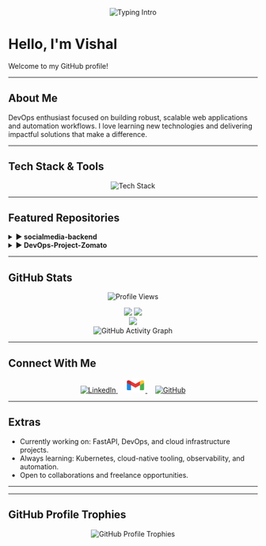 

<p align="center">
  <img src="https://readme-typing-svg.demolab.com?font=JetBrains+Mono&weight=600&size=24&pause=1000&color=00F7E2&center=true&vCenter=true&width=700&lines=DevOps+%26+Backend+Engineer;Cloud+%7C+Automation+%7C+Observability;Building+robust+%26+scalable+systems;Always+Learning+New+Things" alt="Typing Intro" />
</p>



# Hello, I'm Vishal

Welcome to my GitHub profile!

---

## About Me
DevOps enthusiast focused on building robust, scalable web applications and automation workflows. I love learning new technologies and delivering impactful solutions that make a difference.

---

## Tech Stack & Tools

<div align="center">
  
![Tech Stack](https://skillicons.dev/icons?i=aws,azure,terraform,docker,kubernetes,ansible,linux,python,fastapi,bash,java,postgres,mysql,git,githubactions,jenkins,prometheus,grafana,vscode&theme=dark&perline=10)

</div>

---

## Featured Repositories

<details>
  <summary><strong>▶ socialmedia-backend</strong></summary>
  <div align="center">
    <p>A scalable microservice for a social media backend, designed for containerized deployment and cloud infrastructure.</p>
    <br/>
    <img src="https://skillicons.dev/icons?i=docker,terraform,kubernetes,aws&theme=dark" alt="Technologies" />
  </div>
</details>

<details>
  <summary><strong>▶ DevOps-Project-Zomato</strong></summary>
  <div align="center">
    <p>A production-grade, end-to-end CI/CD pipeline for a Zomato-like application, featuring automated builds, testing, and deployment, with integrated monitoring using Prometheus and Grafana.</p>
    <br/>
    <img src="https://skillicons.dev/icons?i=githubactions,jenkins,prometheus,grafana&theme=dark" alt="Technologies" />
  </div>
</details>

---

## GitHub Stats

<div align="center">
  
![Profile Views](https://komarev.com/ghpvc/?username=vishal82004&style=for-the-badge&color=blueviolet)

</div>

<div align="center">
  <img src="https://github-readme-stats.vercel.app/api?username=vishal82004&show_icons=true&theme=tokyonight&hide_border=true&border_radius=10" height="180" />
  <img src="https://github-readme-streak-stats.herokuapp.com/?user=vishal82004&theme=tokyonight&hide_border=true&border_radius=10" height="180" />
</div>

<div align="center">
  <img src="https://github-readme-stats.vercel.app/api/top-langs/?username=vishal82004&layout=compact&theme=tokyonight&hide_border=true&border_radius=10" height="180" />
</div>

<div align="center">
  <img src="https://github-readme-activity-graph.vercel.app/graph?username=vishal82004&bg_color=1a1b27&color=70a5fd&line=70a5fd&point=ffffff&area=true&hide_border=true" alt="GitHub Activity Graph" />
</div>

---

## Connect With Me

<p align="center">
  <a href="https://www.linkedin.com/in/vishal-b-2029bb257/" target="_blank">
    <img src="https://raw.githubusercontent.com/rahuldkjain/github-profile-readme-generator/master/src/images/icons/Social/linked-in-alt.svg" alt="LinkedIn" height="30" width="40" />
  </a>
  &nbsp;&nbsp;&nbsp;
  <a href="mailto:balajivishalnivi@gmail.com" target="_blank">
    <img src="https://raw.githubusercontent.com/rahuldkjain/github-profile-readme-generator/master/src/images/icons/Social/gmail.svg" alt="Gmail" height="30" width="40" />
  </a>
  &nbsp;&nbsp;&nbsp;
  <a href="https://github.com/vishal82004" target="_blank">
    <img src="https://raw.githubusercontent.com/rahuldkjain/github-profile-readme-generator/master/src/images/icons/Social/github.svg" alt="GitHub" height="30" width="40" />
  </a>
</p>

---

## Extras

- Currently working on: FastAPI, DevOps, and cloud infrastructure projects.
- Always learning: Kubernetes, cloud-native tooling, observability, and automation.
- Open to collaborations and freelance opportunities.

---



---

## GitHub Profile Trophies

<p align="center">
  <img src="https://github-profile-trophy.vercel.app/?username=vishal82004&theme=onedark&no-frame=true&no-bg=true&margin-w=6" alt="GitHub Profile Trophies" />
</p>

 




